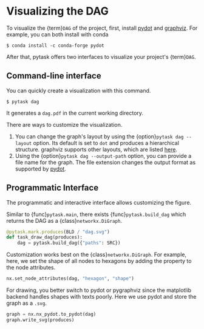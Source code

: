 # Visualizing the DAG

To visualize the {term}`DAG` of the project, first, install
[pydot](https://github.com/pydot/pydot) and [graphviz](https://graphviz.org/). For
example, you can both install with conda

```console
$ conda install -c conda-forge pydot
```

After that, pytask offers two interfaces to visualize your project's {term}`DAG`.

## Command-line interface

You can quickly create a visualization with this command.

```console
$ pytask dag
```

It generates a `dag.pdf` in the current working directory.

There are ways to customize the visualization.

1. You can change the graph's layout by using the {option}`pytask dag --layout` option.
   Its default is set to `dot` and produces a hierarchical structure. graphviz supports
   other layouts, which are listed [here](https://graphviz.org/docs/layouts/).
1. Using the {option}`pytask dag --output-path` option, you can provide a file name for
   the graph. The file extension changes the output format as supported by
   [pydot](https://github.com/pydot/pydot).

## Programmatic Interface

The programmatic and interactive interface allows customizing the figure.

Similar to {func}`pytask.main`, there exists {func}`pytask.build_dag` which returns the
DAG as a {class}`networkx.DiGraph`.

```python
@pytask.mark.produces(BLD / "dag.svg")
def task_draw_dag(produces):
    dag = pytask.build_dag({"paths": SRC})
```

Customization works best on the {class}`networkx.DiGraph`. For example, here, we set the
shape of all nodes to hexagons by adding the property to the node attributes.

```python
nx.set_node_attributes(dag, "hexagon", "shape")
```

For drawing, you better switch to pydot or pygraphviz since the matplotlib backend
handles shapes with texts poorly. Here we use pydot and store the graph as a `.svg`.

```python
graph = nx.nx_pydot.to_pydot(dag)
graph.write_svg(produces)
```
